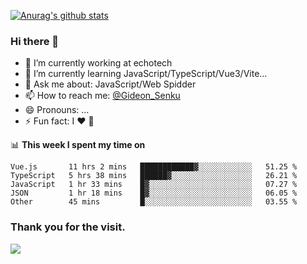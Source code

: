 [![Anurag's github stats](https://github-readme-stats.vercel.app/api?username=gideonsenku)](https://github.com/anuraghazra/github-readme-stats)
### Hi there 👋
- 🔭 I’m currently working at echotech
- 🌱 I’m currently learning JavaScript/TypeScript/Vue3/Vite...
- 💬 Ask me about: JavaScript/Web Spidder 
- 📫 How to reach me: [@Gideon_Senku](https://t.me/Gideon_Senku)
- 😄 Pronouns: ...
- ⚡ Fun fact: I ❤️ 🎵

📊 **This week I spent my time on**
<!--START_SECTION:waka-->

```text
Vue.js       11 hrs 2 mins   ████████████▓░░░░░░░░░░░░   51.25 %
TypeScript   5 hrs 38 mins   ██████▓░░░░░░░░░░░░░░░░░░   26.21 %
JavaScript   1 hr 33 mins    █▓░░░░░░░░░░░░░░░░░░░░░░░   07.27 %
JSON         1 hr 18 mins    █▓░░░░░░░░░░░░░░░░░░░░░░░   06.05 %
Other        45 mins         █░░░░░░░░░░░░░░░░░░░░░░░░   03.55 %
```

<!--END_SECTION:waka-->


### Thank you for the visit.
![](http://profile-counter.glitch.me/gideonsenku/count.svg)
<!--
**GideonSenku/GideonSenku** is a ✨ _special_ ✨ repository because its `README.md` (this file) appears on your GitHub profile.

Here are some ideas to get you started:

- 🔭 I’m currently working on ...
- 🌱 I’m currently learning ...
- 👯 I’m looking to collaborate on ...
- 🤔 I’m looking for help with ...
- 💬 Ask me about ...
- 📫 How to reach me: ...
- 😄 Pronouns: ...
- ⚡ Fun fact: ...
-->
